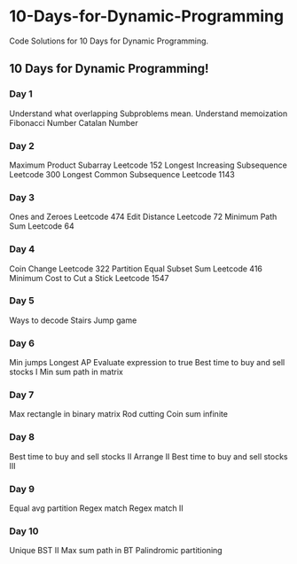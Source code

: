 # 10-Days-for-Dynamic-Programming
Code Solutions for 10 Days for Dynamic Programming.

## 10 Days for Dynamic Programming!

### Day 1
Understand what overlapping Subproblems mean.
Understand memoization
Fibonacci Number
Catalan Number

### Day 2
Maximum Product Subarray Leetcode 152
Longest Increasing Subsequence Leetcode 300
Longest Common Subsequence Leetcode 1143

### Day 3
Ones and Zeroes Leetcode 474
Edit Distance Leetcode 72
Minimum Path Sum Leetcode 64

### Day 4
Coin Change Leetcode 322
Partition Equal Subset Sum Leetcode 416
Minimum Cost to Cut a Stick Leetcode 1547

### Day 5
Ways to decode
Stairs
Jump game

### Day 6
Min jumps
Longest AP
Evaluate expression to true
Best time to buy and sell stocks I
Min sum path in matrix

### Day 7
Max rectangle in binary matrix
Rod cutting
Coin sum infinite

### Day 8
Best time to buy and sell stocks II
Arrange II
Best time to buy and sell stocks III

### Day 9
Equal avg partition
Regex match
Regex match II

### Day 10
Unique BST II
Max sum path in BT
Palindromic partitioning
